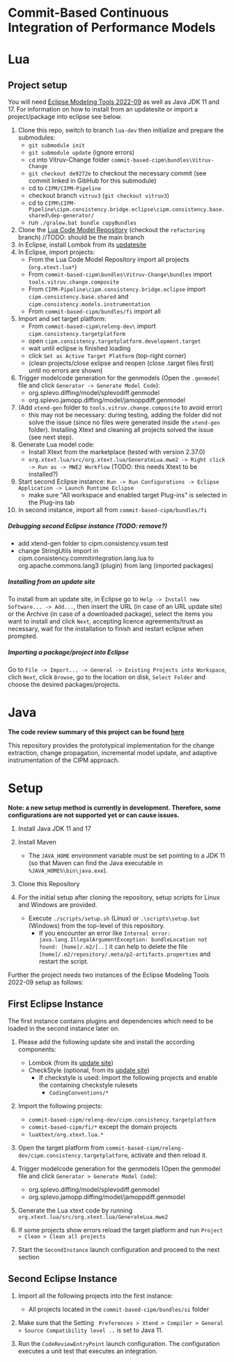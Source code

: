 # Commit-Based Continuous Integration of Performance Models

# Lua

## Project setup

You will need [Eclipse Modeling Tools 2022-09](https://www.eclipse.org/downloads/packages/release/2022-09/r/eclipse-modeling-tools) as well as Java JDK 11 and 17. For information on how to install from an updatesite or import a project/package into eclipse see below.

1. Clone this repo, switch to branch `lua-dev` then initialize and prepare the submodules:
    - `git submodule init`
    - `git submodule update` (ignore errors)
    - `cd` into Vitruv-Change folder `commit-based-cipm\bundles\Vitruv-Change`
    - `git checkout de9272e` to checkout the necessary commit (see commit linked in GibHub for this submodule)
   - cd to `CIPM/CIPM-Pipeline` 
   - checkout branch `vitruv3` (`git checkout vitruv3`)
   - cd to `CIPM\CIPM-Pipeline\cipm.consistency.bridge.eclipse\cipm.consistency.base.shared\dep-generator/`
   - run `./gralew.bat bundle copyBundles`
2. Clone the [Lua Code Model Repository](https://github.com/uvlvd/Metamodels/tree/refactoring) (checkout the `refactoring` branch) //TODO: should be the main branch
3. In Eclipse, install Lombok from its [updatesite](https://projectlombok.org/p2)
4. In Eclipse, import projects: 
    - From the Lua Code Model Repository import all projects  (`org.xtext.lua*`)
    - From `commit-based-cipm\bundles\Vitruv-Change\bundles` import 
        `tools.vitruv.change.composite`
    - From `CIPM-Pipeline\cipm.consistency.bridge.eclipse` import 
        `cipm.consistency.base.shared` and 
        `cipm.consistency.models.instrumentation`
    - From `commit-based-cipm/bundles/fi` import all
5. Import and set target platform: 
    - From `commit-based-cipm\releng-dev\` import `cipm.consistency.targetplatform`
    - open `cipm.consistency.targetplatform.development.target`
    - wait until eclipse is finished loading
    - click `Set as Active Target Platform` (top-right corner)
    - (clean projects/close exlipse and reopen (close .target files first) until no errors are shown)
6. Trigger modelcode generation for the genmodels (Open the `.genmodel` file and click `Generator -> Generate Model Code`):
    - org.splevo.diffing/model/splevodiff.genmodel
    - org.splevo.jamopp.diffing/model/jamoppdiff.genmodel
7. (Add `xtend-gen` folder to `tools.vitruv.change.composite` to avoid error)
    - this may not be necessary: during testing, adding the folder did not solve the issue (since no files were generated inside the `xtend-gen` folder). Installing Xtext and cleaning all projects solved the issue (see next step).
8. Generate Lua model code:
    - Install Xtext from the marketplace (tested with version 2.37.0)
    - `org.xtext.lua/src/org.xtext.lua/GenerateLua.mwe2 -> Right click -> Run as -> MWE2 Workflow`  (TODO: this needs Xtext to be installed?)
9. Start second Eclipse instance: `Run -> Run Configurations -> Eclipse Application -> Launch Runtime Eclipse`
    - make sure "All workspace and enabled target Plug-ins" is selected in the Plug-ins tab
10. In second instance, import all from `commit-based-cipm/bundles/fi`

##### Debugging second Eclipse instance (TODO: remove?)
 - add xtend-gen folder to cipm.consistency.vsum.test
 - change StringUtils import in cipm.consistency.commitintegration.lang.lua to org.apache.commons.lang3 (plugin) from lang (imported packages)

##### Installing from an update site
To install from an update site, in Eclipse go to `Help -> Install new Software... -> Add...`, then insert the URL (in case of an URL update site) or the Archive (in case of a downloaded package), select the items you want to install and click `Next`, accepting licence agreements/trust as necessary, wait for the installation to finish and restart eclipse when prompted.

##### Importing a package/project into Eclipse
Go to `File -> Import... -> General -> Existing Projects into Workspace`, clich `Next`, click `Browse`, go to the location on disk, `Select Folder` and choose the desired packages/projects.

# Java

**The code review summary of this project can be found [here](./CODE_REVIEW.md)**

This repository provides the prototypical implementation for the change extraction, change propagation, incremental model update, and adaptive instrumentation of the CIPM approach.

# Setup
**Note: a new setup method is currently in development. Therefore, some configurations are not supported yet or can cause issues.**

1. Install Java JDK 11 and 17

1. Install Maven
    - The `JAVA_HOME` environment variable must be set pointing to a JDK 11 (so that Maven can find the Java executable in `%JAVA_HOME%\bin\java.exe`).

1. Clone this Repository

1. For the initial setup after cloning the repository, setup scripts for Linux and Windows are provided.
    - Execute `./scripts/setup.sh` (Linux) or `.\scripts\setup.bat` (Windows) from the top-level of this repository.
	    - If you encounter an error like `Internal error: java.lang.IllegalArgumentException: bundleLocation not found: [home]/.m2/[..]` it can help to delete the file `[home]/.m2/repository/.meta/p2-artifacts.properties` and restart the script.

Further the project needs two instances of the Eclipse Modeling Tools 2022-09 setup as follows:

## First Eclipse Instance

The first instance contains plugins and dependencies which need to be loaded in the second instance later on.

1. Please add the following update site and install the according components:
    - Lombok (from its [update site](https://projectlombok.org/p2))
    - CheckStyle (optional, from its [update site](https://checkstyle.org/eclipse-cs-update-site))
	    - If checkstyle is used: Import the following projects and enable the containing checkstyle rulesets
			- `CodingConventions/*`

1. Import the following projects:
    - `commit-based-cipm/releng-dev/cipm.consistency.targetplatform`
    - `commit-based-cipm/fi/*` except the domain projects
    - `luaXtext/org.xtext.lua.*`

1. Open the target platform from `commit-based-cipm/releng-dev/cipm.consistency.targetplatform`, activate and then reload it.

1. Trigger modelcode generation for the genmodels (Open the genmodel file and click `Generator > Generate Model Code`):
    - org.splevo.diffing/model/splevodiff.genmodel
    - org.splevo.jamopp.diffing/model/jamoppdiff.genmodel

1. Generate the Lua xtext code by running `org.xtext.lua/src/org.xtext.lua/GenerateLua.mwe2`

1. If some projects show errors reload the target platform and  run `Project > Clean > Clean all projects`

1. Start the `SecondInstance` launch configuration and proceed to the next section

## Second Eclipse Instance

1. Import all the following projects into the first instance:
   - All projects located in the `commit-based-cipm/bundles/si` folder

1. Make sure that the Setting ` Preferences > Xtend > Compiler > General > Source Compatibility level ..`  is set to Java 11.

1. Run the `CodeReviewEntryPoint` launch configuration. The configuration executes a unit test that executes an integration.

